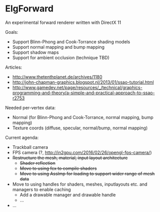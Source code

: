 # ElgForward
An experimental forward renderer written with DirectX 11

Goals:
- Support Blinn-Phong and Cook-Torrance shading models
- Support normal mapping and bump mapping
- Support shadow maps
- Support for ambient occlusion (technique TBD)

Articles:
- http://www.thetenthplanet.de/archives/1180
- http://john-chapman-graphics.blogspot.nl/2013/01/ssao-tutorial.html
- http://www.gamedev.net/page/resources/_/technical/graphics-programming-and-theory/a-simple-and-practical-approach-to-ssao-r2753

Needed per-vertex data:
- Normal (for Blinn-Phong and Cook-Torrance, normal mapping, bump mapping)
- Texture coords (diffuse, specular, normal/bump, normal mapping)

Current agenda:
- Trackball camera
- FPS camera (?, http://in2gpu.com/2016/02/26/opengl-fps-camera/)
- ~~Restructure the mesh, material, input layout architecture~~
  - ~~Shader reflection~~
  - ~~Move to using fcx to compile shaders~~
  - ~~Move to using AssImp for loading to support wider range of mesh data~~
- Move to using handles for shaders, meshes, inputlayouts etc. and managers to enable caching
  - Add a drawable manager and drawable handle
  - ...
- ...
